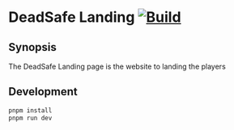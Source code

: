# DeadSafe Landing [![Build](https://github.com/MajorTom327/deadsafe-landing/actions/workflows/build.yml/badge.svg)](https://github.com/MajorTom327/deadsafe-landing/actions/workflows/build.yml)

## Synopsis

The DeadSafe Landing page is the website to landing the players

## Development

```bash
pnpm install
pnpm run dev
```
